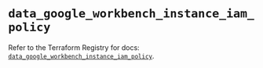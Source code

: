 # `data_google_workbench_instance_iam_policy`

Refer to the Terraform Registry for docs: [`data_google_workbench_instance_iam_policy`](https://registry.terraform.io/providers/hashicorp/google/5.15.0/docs/data-sources/workbench_instance_iam_policy).
